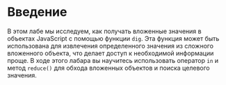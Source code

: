 # Введение

В этом лабе мы исследуем, как получать вложенные значения в объектах JavaScript с помощью функции `dig`. Эта функция может быть использована для извлечения определенного значения из сложного вложенного объекта, что делает доступ к необходимой информации проще. В ходе этого лабара вы научитесь использовать оператор `in` и метод `reduce()` для обхода вложенных объектов и поиска целевого значения.
